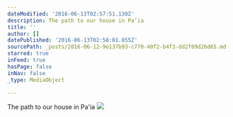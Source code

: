 ```yaml
---
dateModified: '2016-06-13T02:57:51.130Z'
description: The path to our house in Pa’ia
title: ''
author: []
datePublished: '2016-06-13T02:58:01.855Z'
sourcePath: _posts/2016-06-12-9e137b93-c770-40f2-b4f3-dd2f09d26d65.md
starred: true
inFeed: true
hasPage: false
inNav: false
_type: MediaObject

---
```

The path to our house in Pa'ia
![](https://the-grid-user-content.s3-us-west-2.amazonaws.com/ce34c6fb-8365-4332-9a86-2ad15282d21c.jpg)